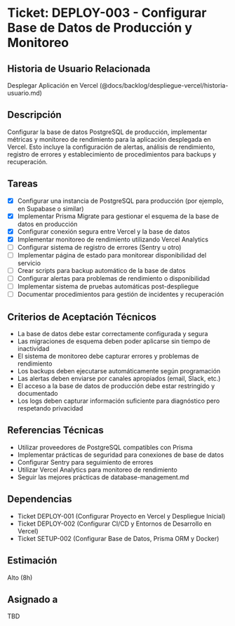 # Ticket: DEPLOY-003 - Configurar Base de Datos de Producción y Monitoreo

## Historia de Usuario Relacionada

Desplegar Aplicación en Vercel (@docs/backlog/despliegue-vercel/historia-usuario.md)

## Descripción

Configurar la base de datos PostgreSQL de producción, implementar métricas y monitoreo de rendimiento para la aplicación desplegada en Vercel. Esto incluye la configuración de alertas, análisis de rendimiento, registro de errores y establecimiento de procedimientos para backups y recuperación.

## Tareas

- [x] Configurar una instancia de PostgreSQL para producción (por ejemplo, en Supabase o similar)
- [x] Implementar Prisma Migrate para gestionar el esquema de la base de datos en producción
- [x] Configurar conexión segura entre Vercel y la base de datos
- [x] Implementar monitoreo de rendimiento utilizando Vercel Analytics
- [ ] Configurar sistema de registro de errores (Sentry u otro)
- [ ] Implementar página de estado para monitorear disponibilidad del servicio
- [ ] Crear scripts para backup automático de la base de datos
- [ ] Configurar alertas para problemas de rendimiento o disponibilidad
- [ ] Implementar sistema de pruebas automáticas post-despliegue
- [ ] Documentar procedimientos para gestión de incidentes y recuperación

## Criterios de Aceptación Técnicos

- La base de datos debe estar correctamente configurada y segura
- Las migraciones de esquema deben poder aplicarse sin tiempo de inactividad
- El sistema de monitoreo debe capturar errores y problemas de rendimiento
- Los backups deben ejecutarse automáticamente según programación
- Las alertas deben enviarse por canales apropiados (email, Slack, etc.)
- El acceso a la base de datos de producción debe estar restringido y documentado
- Los logs deben capturar información suficiente para diagnóstico pero respetando privacidad

## Referencias Técnicas

- Utilizar proveedores de PostgreSQL compatibles con Prisma
- Implementar prácticas de seguridad para conexiones de base de datos
- Configurar Sentry para seguimiento de errores
- Utilizar Vercel Analytics para monitoreo de rendimiento
- Seguir las mejores prácticas de database-management.md

## Dependencias

- Ticket DEPLOY-001 (Configurar Proyecto en Vercel y Despliegue Inicial)
- Ticket DEPLOY-002 (Configurar CI/CD y Entornos de Desarrollo en Vercel)
- Ticket SETUP-002 (Configurar Base de Datos, Prisma ORM y Docker)

## Estimación

Alto (8h)

## Asignado a

TBD
